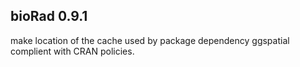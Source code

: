 ## bioRad 0.9.1 
make location of the cache used by package dependency ggspatial complient with CRAN policies.
